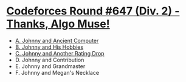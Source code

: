 # [Codeforces Round #647 (Div. 2) - Thanks, Algo Muse!](https://codeforces.com/contest/1362)

- [A. Johnny and Ancient Computer](https://github.com/wingkwong/codeforces/blob/master/contests/1362/A.cpp)
- [B. Johnny and His Hobbies](https://github.com/wingkwong/codeforces/blob/master/contests/1362/B.cpp)
- [C. Johnny and Another Rating Drop](https://github.com/wingkwong/codeforces/blob/master/contests/1362/C.cpp)
- D. Johnny and Contribution
- E. Johnny and Grandmaster
- F. Johnny and Megan's Necklace